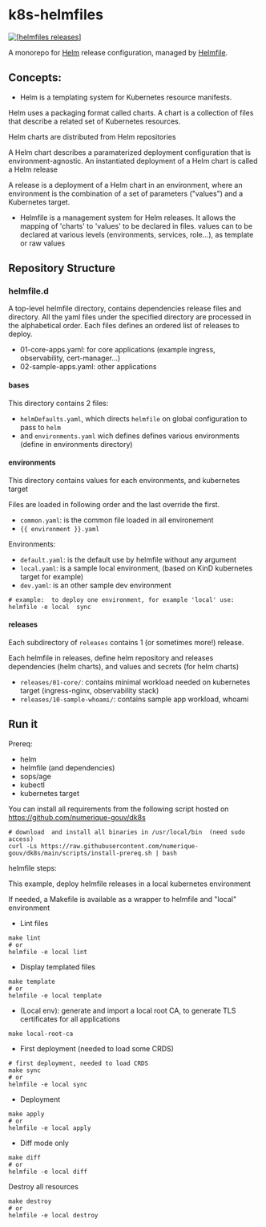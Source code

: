 # k8s-helmfiles

[![[helmfiles releases]](https://github.com/pli01/k8s-helmfiles/actions/workflows/test.yaml/badge.svg?branch=main)](https://github.com/pli01/k8s-helmfiles/actions/workflows/test.yaml)

A monorepo for [Helm](https://helm.sh/) release configuration, managed by
[Helmfile](https://github.com/helmfile/helmfile).

## Concepts:
- Helm is a templating system for Kubernetes resource manifests.

Helm uses a packaging format called charts. A chart is a collection of files that describe
a related set of Kubernetes resources.

Helm charts are distributed from Helm repositories

A Helm chart describes a paramaterized deployment configuration that is environment-agnostic.
An instantiated deployment of a Helm chart is called a Helm release

A release is a deployment of a Helm chart in an environment, where an environment is
the combination of a set of parameters ("values") and a Kubernetes target.

- Helmfile is a management system for Helm releases.
It allows the mapping of 'charts' to 'values' to be declared in files.
values can to be declared at various levels (environments, services, role...), as template or raw values

## Repository Structure
### helmfile.d

A top-level helmfile directory, contains dependencies release files and directory.
All the yaml files under the specified directory are processed in the alphabetical order.
Each files defines an ordered list of  releases to deploy.

- 01-core-apps.yaml: for core applications (example ingress, observability, cert-manager...)
- 02-sample-apps.yaml: other applications

#### bases
This directory contains 2 files:
- `helmDefaults.yaml`, which directs `helmfile` on global configuration to pass to `helm`
- and `environments.yaml` wich defines defines various environments (define in environments directory)

#### environments
This directory contains values for each environments, and kubernetes target

Files are loaded in following order and the last override the first.
- `common.yaml`: is the common file loaded in all environement
- `{{ environment }}.yaml`

Environments:
- `default.yaml`: is the default use by helmfile without any argument
- `local.yaml`: is a sample local environment, (based on KinD kubernetes target for example)
- `dev.yaml`: is an other sample dev environment

```
# example:  to deploy one environment, for example 'local' use:
helmfile -e local  sync
```

#### releases
Each subdirectory of `releases` contains 1 (or sometimes more!) release.

Each helmfile in releases, define helm repository and releases dependencies (helm charts), and values and secrets (for helm charts)

- `releases/01-core/`: contains minimal workload needed on kubernetes target (ingress-nginx, observability stack)
- `releases/10-sample-whoami/`: contains sample app workload, whoami

## Run it

Prereq:
- helm
- helmfile (and dependencies)
- sops/age
- kubectl
- kubernetes target

You can install all requirements from the following script hosted on https://github.com/numerique-gouv/dk8s

```
# download  and install all binaries in /usr/local/bin  (need sudo access)
curl -Ls https://raw.githubusercontent.com/numerique-gouv/dk8s/main/scripts/install-prereq.sh | bash
```

helmfile steps:

This example, deploy helmfile releases in a local kubernetes environment

If needed, a Makefile is available as a wrapper to helmfile and "local" environment

- Lint files
```
make lint
# or
helmfile -e local lint
```
- Display templated files
```
make template
# or
helmfile -e local template
```

- (Local env): generate and import a local root CA, to generate TLS certificates for all applications
```
make local-root-ca
```

- First deployment (needed to load some CRDS)

```
# first deployment, needed to load CRDS
make sync
# or
helmfile -e local sync
```

- Deployment
```
make apply
# or
helmfile -e local apply
```

- Diff mode only
```
make diff
# or
helmfile -e local diff
```

Destroy all resources
```
make destroy
# or
helmfile -e local destroy
```
